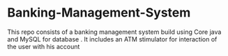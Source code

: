 # Banking-Management-System
This repo consists of a banking management system build using Core java and MySQL for database . It includes an ATM stimulator for interaction of the user with his account
